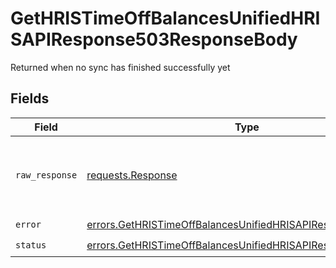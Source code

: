 # GetHRISTimeOffBalancesUnifiedHRISAPIResponse503ResponseBody

Returned when no sync has finished successfully yet


## Fields

| Field                                                                                                                                        | Type                                                                                                                                         | Required                                                                                                                                     | Description                                                                                                                                  |
| -------------------------------------------------------------------------------------------------------------------------------------------- | -------------------------------------------------------------------------------------------------------------------------------------------- | -------------------------------------------------------------------------------------------------------------------------------------------- | -------------------------------------------------------------------------------------------------------------------------------------------- |
| `raw_response`                                                                                                                               | [requests.Response](https://requests.readthedocs.io/en/latest/api/#requests.Response)                                                        | :heavy_minus_sign:                                                                                                                           | Raw HTTP response; suitable for custom response parsing                                                                                      |
| `error`                                                                                                                                      | [errors.GetHRISTimeOffBalancesUnifiedHRISAPIResponse503Error](../../models/errors/gethristimeoffbalancesunifiedhrisapiresponse503error.md)   | :heavy_check_mark:                                                                                                                           | N/A                                                                                                                                          |
| `status`                                                                                                                                     | [errors.GetHRISTimeOffBalancesUnifiedHRISAPIResponse503Status](../../models/errors/gethristimeoffbalancesunifiedhrisapiresponse503status.md) | :heavy_check_mark:                                                                                                                           | N/A                                                                                                                                          |